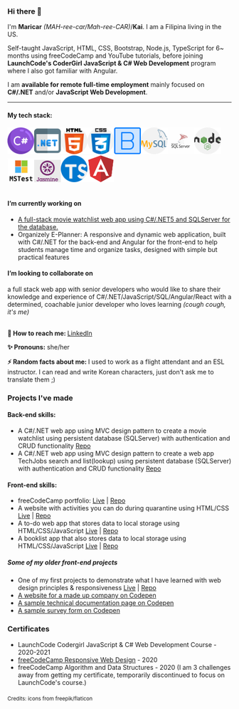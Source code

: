 ### Hi there 👋


I'm **Maricar** *(MAH-ree-car/Mah-ree-CAR)*/**Kai**. I am a Filipina living in the US. 

Self-taught JavaScript, HTML, CSS, Bootstrap, Node.js, TypeScript for 6~ months using freeCodeCamp and YouTube tutorials, before joining **LaunchCode's CoderGirl JavaScript & C# Web Development** program where I also got familiar with Angular. 

I am **available for remote full-time employment** mainly focused on **C#/.NET** and/or **JavaScript Web Development**.

<hr>

<h4>My tech stack:</h4>
<div>
<span><img src="assets/csharp.png" alt="c-sharp logo" width="60"></span><span><img src="assets/dotnet.png" alt="dotnet logo" width="60"></span><span><img src="assets/html-5.png" alt="HTML5 logo" width="60"></span><span><img src="assets/css.png" alt="CSS3 logo" width="60"></span><span><img src="assets/bootstrap.png" alt="bootstrap logo" width="60"></span><span><img src="assets/mysql.png" alt="mysql logo" width="60"></span><span><img src="assets/Microsoft-SQL-Server-logo.jpg" alt="Microsoft SQL Server logo" width="60"></span><span><img src="assets/nodejs.png" alt="node-js logo" width="60"></span><span><img src="assets/mstest.png" alt="MS test logo" width="60"></span><span><img src="assets/jasmine.png" alt="jasmine logo" width="60"></span><span><img src="assets/typescript.png" alt="typescript logo" width="60"></span><span><img src="assets/angular.png" alt="angular logo" width="60"></span>
</div>
<br />
<h4>I’m currently working on</h4>
<ul>
  <li><a href="https://github.com//mlwalters/MovieWatchlist">A full-stack movie watchlist web app using C#/.NET5 and SQLServer for the database.</a></li>
  <li>Organizely E-Planner: A responsive and dynamic web application, built with C#/.NET for the back-end and Angular for the front-end to help students manage time and organize tasks, designed with simple but practical features </li>
</ul>
<h4>I’m looking to collaborate on</h4> a full stack web app with senior developers who would like to share their knowledge and experience of C#/.NET/JavaScript/SQL/Angular/React with a determined, coachable junior developer who loves learning <em>(cough cough, it's me)</em>
<br />
<br />
<p><strong>📧  How to reach me: </strong><a href="https://www.linkedin.com/authwall?trk=gf&trkInfo=AQHyjq3ww_dROwAAAXfhlx0ouoRAxqESwrt3D9h_GORCJ8qvG0OEH2tkpk-2J-GLNMD4aYXx_4BmNC8O6F9OOUQh9NSUkpU7AB-Aptqgw6DlwPtchajF2yfAVaGbg4oG6_SyZ08=&originalReferer=&sessionRedirect=https%3A%2F%2Fwww.linkedin.com%2Fin%2Fmaricar-walters%2F">LinkedIn</a></p>
<p><strong>✨  Pronouns:</strong> she/her</p>
<p><strong>⚡  Random facts about me: </strong>I used to work as a flight attendant and an ESL instructor. I can read and write Korean characters, just don't ask me to translate them ;)</p>


<h3>Projects I've made</h3> 
<h4>Back-end skills:</h4>
<ul>
  <li>A C#/.NET web app using MVC design pattern to create a movie watchlist using persistent database (SQLServer) with authentication and CRUD functionality <a href="https://github.com//mlwalters/MovieWatchlist">Repo</a></li>
  <li>A C#/.NET web app using MVC design pattern to create a web app TechJobs search and list(lookup) using persistent database (SQLServer) with authentication and CRUD functionality <a href="https://github.com//mlwalters/TechJobsPersistent">Repo</a></li>
</ul>
<h4>Front-end skills:</h4>
<ul>
<li>freeCodeCamp portfolio: <a href="https://mlwalters.github.io/freeCodeCamp-portfolio/">Live</a> | <a href="https://github.com//mlwalters/fcc-portfolio">Repo</a></li>
<li>A website with activities you can do during quarantine using HTML/CSS <a href="https:///mlwalters.github.io/stay-at-home/">Live</a> | <a href="https://github.com//mlwalters/stay-at-home">Repo</a></li>
<li>A to-do web app that stores data to local storage using HTML/CSS/JavaScript <a href="https:///mlwalters.github.io/todo-webapp/">Live</a> | <a href="https://github.com//mlwalters/todo-webapp">Repo</a></li>
<li>A booklist app that also stores data to local storage using HTML/CSS/JavaScript <a href="https:///mlwalters.github.io/booklist-app/">Live</a> | <a href="https://github.com//mlwalters/booklist-app">Repo</a></li>

  </ul>
<h5>Some of my older front-end projects</h5>
<ul>
  <li>One of my first projects to demonstrate what I have learned with web design principles & responsiveness <a href="https:///mlwalters.github.io/recipe-page/">Live</a> | <a href="https://github.com//mlwalters/recipe-page">Repo</a></li>
  <li><a href="https://codepen.io/carrimaxx/full/YzwGmGp">A website for a made up company on Codepen</a></li>
  <li><a href="https://codepen.io/carrimaxx/full/eYJBMKr">A sample technical documentation page on Codepen</a></li>
  <li><a href="https://codepen.io/carrimaxx/full/dyYbyVd">A sample survey form on Codepen</a></li>
  </ul>


<h3>Certificates</h3>
<ul>
  <li>LaunchCode Codergirl JavaScript & C# Web Development Course - 2020-2021</li>
  <li><a href="https://www.freecodecamp.org/certification/carrimaxx/responsive-web-design">freeCodeCamp Responsive Web Design</a> - 2020</li>
  <li>freeCodeCamp Algorithm and Data Structures - 2020 (I am 3 challenges away from getting my certificate, temporarily discontinued to focus on LaunchCode's course.)</li>
  </ul>



<sub>Credits: icons from freepik/flaticon</sub>
